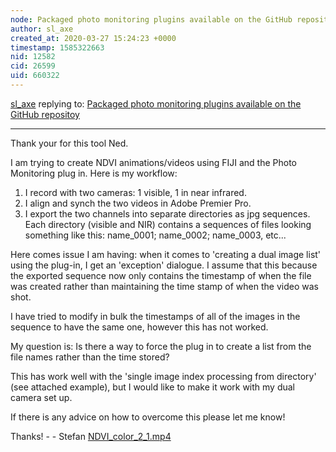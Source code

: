 ```yaml
---
node: Packaged photo monitoring plugins available on the GitHub repositoy
author: sl_axe
created_at: 2020-03-27 15:24:23 +0000
timestamp: 1585322663
nid: 12582
cid: 26599
uid: 660322
---
```




[sl_axe](../profile/sl_axe) replying to: [Packaged photo monitoring plugins available on the GitHub repositoy](../notes/nedhorning/01-13-2016/packaged-photo-monitoring-plugins-available-on-the-github-repositoy)

----
Thank your for this tool Ned.

I am trying to create NDVI animations/videos using FIJI and the Photo Monitoring plug in. Here is my workflow:

1. I record with two cameras: 1 visible, 1 in near infrared.
2. I align and synch the two videos in Adobe Premier Pro.
3. I export the two channels into separate directories as jpg sequences. Each directory (visible and NIR) contains a sequences of files looking something like this: name_0001; name_0002; name_0003, etc...

Here comes issue I am having: when it comes to 'creating a dual image list' using the plug-in, I get an 'exception' dialogue. I assume that this because the exported sequence now only contains the timestamp of when the file was created rather than maintaining the time stamp of when the video was shot. 

I have tried to modify in bulk the timestamps of all of the images in the sequence to have the same one, however this has not worked.

My question is: Is there a way to force the plug in to create a list from the file names rather than the time stored?

This has work well with the 'single image index processing from directory' (see attached example), but I would like to make it work with my dual camera set up. 

If there is any advice on how to overcome this please let me know!

Thanks! - - Stefan
<a href="/i/38762"><i class="fa fa-file"></i> NDVI_color_2_1.mp4</a>

